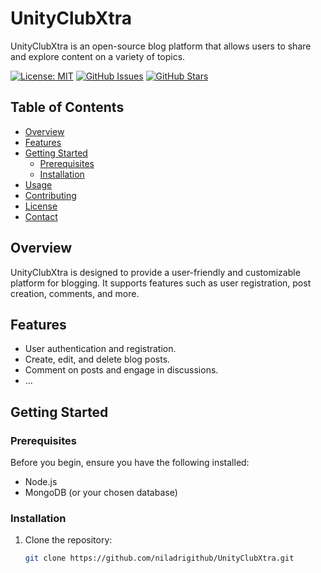 # UnityClubXtra

UnityClubXtra is an open-source blog platform that allows users to share and explore content on a variety of topics.

[![License: MIT](https://img.shields.io/badge/License-MIT-yellow.svg)](https://opensource.org/licenses/MIT)
[![GitHub Issues](https://img.shields.io/github/issues/niladrigithub/UnityClubXtra)](https://github.com/niladrigithub/UnityClubXtra/issues)
[![GitHub Stars](https://img.shields.io/github/stars/niladrigithub/UnityClubXtra)](https://github.com/niladrigithub/UnityClubXtra/stargazers)

## Table of Contents

- [Overview](#overview)
- [Features](#features)
- [Getting Started](#getting-started)
  - [Prerequisites](#prerequisites)
  - [Installation](#installation)
- [Usage](#usage)
- [Contributing](#contributing)
- [License](#license)
- [Contact](#contact)

## Overview

UnityClubXtra is designed to provide a user-friendly and customizable platform for blogging. It supports features such as user registration, post creation, comments, and more.

## Features

- User authentication and registration.
- Create, edit, and delete blog posts.
- Comment on posts and engage in discussions.
- ...

## Getting Started

### Prerequisites

Before you begin, ensure you have the following installed:

- Node.js
- MongoDB (or your chosen database)

### Installation

1. Clone the repository:
   ```bash
   git clone https://github.com/niladrigithub/UnityClubXtra.git

